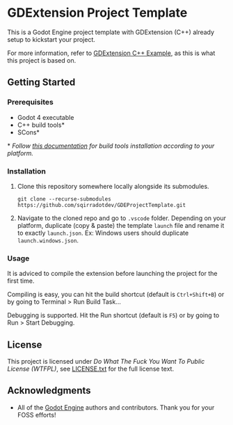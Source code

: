 # GDExtension Project Template

This is a Godot Engine project template with GDExtension (C++) already setup to kickstart your project.

For more information, refer to [GDExtension C++ Example](https://docs.godotengine.org/en/stable/tutorials/scripting/gdextension/gdextension_cpp_example.html#setting-up-the-project), as this is what this project is based on.

## Getting Started

### Prerequisites

- Godot 4 executable
- C++ build tools\*
- SCons\*

\* *Follow [this documentation](https://docs.godotengine.org/en/stable/contributing/development/compiling/index.html#toc-devel-compiling) for build tools installation according to your platform.*

### Installation

1. Clone this repository somewhere locally alongside its submodules.

    ```
    git clone --recurse-submodules https://github.com/sqirradotdev/GDEProjectTemplate.git 
    ```
2. Navigate to the cloned repo and go to `.vscode` folder. Depending on your platform, duplicate (copy & paste) the template `launch` file and rename it to exactly `launch.json`. Ex: Windows users should duplicate `launch.windows.json`.

### Usage

It is adviced to compile the extension before launching the project for the first time.

Compiling is easy, you can hit the build shortcut (default is `Ctrl+Shift+B`) or by going to Terminal > Run Build Task...

Debugging is supported. Hit the Run shortcut (default is `F5`) or by going to Run > Start Debugging.

## License

This project is licensed under *Do What The Fuck You Want To Public License (WTFPL)*, see [LICENSE.txt](LICENSE.txt) for the full license text.

## Acknowledgments

- All of the [Godot Engine](https://github.com/godotengine/godot) authors and contributors. Thank you for your FOSS efforts!